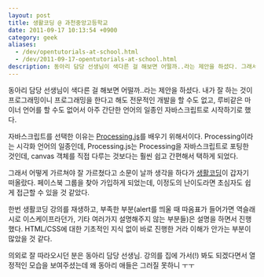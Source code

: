 ```yaml
---
layout: post
title: 생활코딩 @ 과천중앙고등학교
date: 2011-09-17 10:13:54 +0900
category: geek
aliases:
  - /dev/opentutorials-at-school.html
  - /dev/2011-09-17-opentutorials-at-school.html
description: 동아리 담당 선생님이 색다른 걸 해보면 어떨까..라는 제안을 하셨다. 그래서 아주 간단한 언어의 일종인 자바스크립트로 시작하기로 했다.
---
```


동아리 담당 선생님이 색다른 걸 해보면 어떨까..라는 제안을 하셨다. 내가 잘 하는 것이 프로그래밍이니 프로그래밍을 한다고 해도 전문적인 개발을 할 수도 없고, 루비같은 마이너 언어를 할 수도 없어서 아주 간단한 언어의 일종인 자바스크립트로 시작하기로 했다.

자바스크립트를 선택한 이유는 [Processing.js](http://processingjs.org/)를 배우기 위해서이다. Processing이라는 시각화 언어의 일종인데, Processing.js는 Processing을 자바스크립트로 포팅한 것인데, canvas 객체를 직접 다루는 것보다는 훨씬 쉽고 간편해서 택하게 되었다.

그래서 어떻게 가르쳐야 잘 가르쳤다고 소문이 날까 생각을 하다가 [생활코딩](http://opentutorials.org/)이 갑자기 떠올랐다. 페이스북 그룹을 찾아 가입하게 되었는데, 이정도의 난이도라면 초심자도 쉽게 접근할 수 있을 것 같았다.

한번 생활코딩 강의를 재생하고, 부족한 부분(alert를 띄울 때 따옴표가 들어가면 역슬래시로 이스케이프라던가, 기타 여러가지 설명해주지 않는 부분들)은 설명을 하면서 진행했다. HTML/CSS에 대한 기초적인 지식 없이 바로 진행한 거라 이해가 안가는 부분이 많았을 것 같다.

의외로 잘 따라오시던 분은 동아리 담당 선생님. 강의를 집에 가서(!) 봐도 되겠다면서 열정적인 모습을 보여주셨는데 왜 동아리 애들은 그러질 못하니 ㅜㅜ
